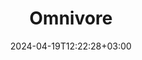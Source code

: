 ---
date: "2024-04-19T12:22:28+03:00"
description: |
  <https://omnivore.app> - Read-Later FOSS app.
id: rkndmv9drr09s173yi90945
publish: true
tags:
- source/app
title: Omnivore
updated: 1714121309337
---